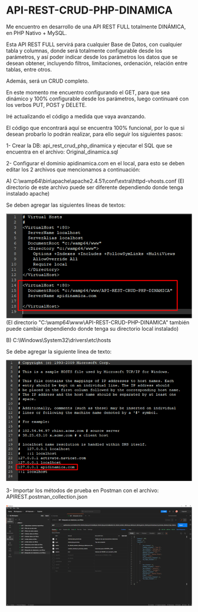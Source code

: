 # API-REST-CRUD-PHP-DINAMICA

Me encuentro en desarrollo de una API REST FULL totalmente DINÁMICA, en PHP Nativo + MySQL.

Esta API REST FULL servirá para cualquier Base de Datos, con cualquier tabla y columnas, donde será totalmente configurable desde los parámetros, y así poder indicar desde los parámetros los datos que se desean obtener, incluyendo filtros, limitaciones, ordenación, relación entre tablas, entre otros.

Además, será un CRUD completo.

En este momento me encuentro configurando el GET, para que sea dinámico y 100% configurable desde los parámetros, luego continuaré con los verbos PUT, POST y DELETE.

Iré actualizando el código a medida que vaya avanzando.


El código que encontrará aquí se encuentra 100% funcional, por lo que si desean probarlo lo podrán realizar, para ello seguir los siguientes pasos:

1- Crear la DB: api_rest_crud_php_dinamica y ejecutar el SQL que se encuentra en el archivo: Original_dinamica.sql


2- Configurar el dominio apidinamica.com en el local, para esto se deben editar los 2 archivos que mencionamos a continuación:

A) C:\wamp64\bin\apache\apache2.4.51\conf\extra\httpd-vhosts.conf (El directorio de este archivo puede ser diferente dependiendo donde tenga instalado apache)

Se deben agregar las siguientes líneas de textos:

![alt text](https://github.com/arielcareggio/API-REST-CRUD-PHP-DINAMICA/blob/master/config_1.png?raw=true)
(El directorio "C:\wamp64\www\API-REST-CRUD-PHP-DINAMICA" también puede cambiar dependiendo donde tenga su directorio local instalado)


B) C:\Windows\System32\drivers\etc\hosts

Se debe agregar la siguiente linea de texto:

![alt text](https://github.com/arielcareggio/API-REST-CRUD-PHP-DINAMICA/blob/master/config_2.png?raw=true)


3- Importar los métodos de prueba en Postman con el archivo: APIREST.postman_collection.json


![alt text](https://github.com/arielcareggio/API-REST-CRUD-PHP-DINAMICA/blob/master/Postman.png?raw=true)
